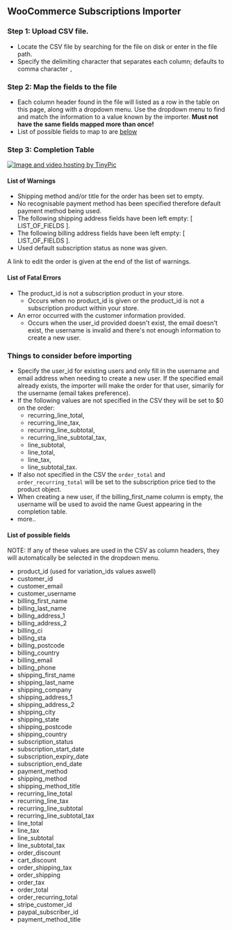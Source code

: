 ## WooCommerce Subscriptions Importer

### Step 1: Upload CSV file.
  - Locate the CSV file by searching for the file on disk or enter in the file path.
  - Specify the delimiting character that separates each column; defaults to comma character `,`

### Step 2: Map the fields to the file 
- Each column header found in the file will listed as a row in the table on this page, along with a dropdown menu. Use the dropdown menu to find and match the information to a value known by the importer. <strong>Must not have the same fields mapped more than once!</strong>
- List of possible fields to map to are <a href="https://github.com/thenbrent/woocommerce-subscriptions-importer/edit/master/README.md#list-of-possible-fields">below</a>

### Step 3: Completion Table
<a href="http://tinypic.com?ref=suyil5" target="_blank"><img src="http://i59.tinypic.com/suyil5.png" border="0" alt="Image and video hosting by TinyPic"></a>
#### List of Warnings
- Shipping method and/or title for the order has been set to empty.
- No recognisable payment method has been specified therefore default payment method being used.
- The following shipping address fields have been left empty: [ LIST_OF_FIELDS ].
- The following billing address fields have been left empty: [ LIST_OF_FIELDS ].
- Used default subscription status as none was given.

A link to edit the order is given at the end of the list of warnings.

#### List of Fatal Errors
- The product_id is not a subscription product in your store.
  - Occurs when no product_id is given or the product_id is not a subscription product within your store.
- An error occurred with the customer information provided.
  - Occurs when the user_id provided doesn't exist, the email doesn't exist, the username is invalid and there's not enough information to create a new user.


### Things to consider before importing
- Specify the user_id for existing users and only fill in the username and email address when needing to create a new user. If the specified email already exists, the importer will make the order for that user, simarily for the username (email takes preference).
- If the following values are not specified in the CSV they will be set to $0 on the order: 
  - recurring_line_total, 
  - recurring_line_tax, 
  - recurring_line_subtotal, 
  - recurring_line_subtotal_tax, 
  - line_subtotal, 
  - line_total, 
  - line_tax, 
  - line_subtotal_tax.
- If also not specified in the CSV the `order_total` and `order_recurring_total` will be set to the subscription price tied to the product object.
- When creating a new user, if the billing_first_name column is empty, the username will be used to avoid the name Guest appearing in the completion table.
- more..

#### List of possible fields
NOTE: If any of these values are used in the CSV as column headers, they will automatically be selected in the dropdown menu.
- product_id (used for variation_ids values aswell)
- customer_id
- customer_email
- customer_username
- billing_first_name
- billing_last_name
- billing_address_1
- billing_address_2
- billing_ci
- billing_sta
- billing_postcode
- billing_country
- billing_email
- billing_phone
- shipping_first_name
- shipping_last_name
- shipping_company
- shipping_address_1
- shipping_address_2
- shipping_city
- shipping_state
- shipping_postcode
- shipping_country
- subscription_status
- subscription_start_date
- subscription_expiry_date
- subscription_end_date
- payment_method
- shipping_method
- shipping_method_title
- recurring_line_total
- recurring_line_tax
- recurring_line_subtotal
- recurring_line_subtotal_tax
- line_total
- line_tax
- line_subtotal
- line_subtotal_tax
- order_discount
- cart_discount
- order_shipping_tax
- order_shipping
- order_tax
- order_total
- order_recurring_total
- stripe_customer_id
- paypal_subscriber_id
- payment_method_title
